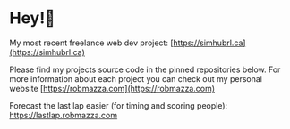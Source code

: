 # Hey!👋
My most recent freelance web dev project: [https://simhubrl.ca](https://simhubrl.ca)

Please find my projects source code in the pinned repositories below. For more information about each project you can check out my personal website [https://robmazza.com](https://robmazza.com)

Forecast the last lap easier (for timing and scoring people): https://lastlap.robmazza.com
